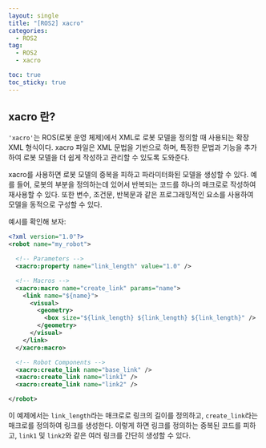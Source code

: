 ```yaml
---
layout: single
title: "[ROS2] xacro"
categories:
  - ROS2
tag:
  - ROS2
  - xacro

toc: true
toc_sticky: true
---
```


## xacro 란?

`'xacro'`는 ROS(로봇 운영 체제)에서 XML로 로봇 모델을 정의할 때 사용되는 확장 XML 형식이다. xacro 파일은 XML 문법을 기반으로 하며, 특정한 문법과 기능을 추가하여 로봇 모델을 더 쉽게 작성하고 관리할 수 있도록 도와준다.

xacro를 사용하면 로봇 모델의 중복을 피하고 파라미터화된 모델을 생성할 수 있다. 예를 들어, 로봇의 부분을 정의하는데 있어서 반복되는 코드를 하나의 매크로로 작성하여 재사용할 수 있다. 또한 변수, 조건문, 반복문과 같은 프로그래밍적인 요소를 사용하여 모델을 동적으로 구성할 수 있다.

예시를 확인해 보자:

```xml
<?xml version="1.0"?>
<robot name="my_robot">

  <!-- Parameters -->
  <xacro:property name="link_length" value="1.0" />

  <!-- Macros -->
  <xacro:macro name="create_link" params="name">
    <link name="${name}">
      <visual>
        <geometry>
          <box size="${link_length} ${link_length} ${link_length}" />
        </geometry>
      </visual>
    </link>
  </xacro:macro>

  <!-- Robot Components -->
  <xacro:create_link name="base_link" />
  <xacro:create_link name="link1" />
  <xacro:create_link name="link2" />

</robot>
```

이 예제에서는 `link_length`라는 매크로로 링크의 길이를 정의하고, `create_link`라는 매크로를 정의하여 링크를 생성한다. 이렇게 하면 링크를 정의하는 중복된 코드를 피하고, `link1` 및 `link2`와 같은 여러 링크를 간단히 생성할 수 있다.